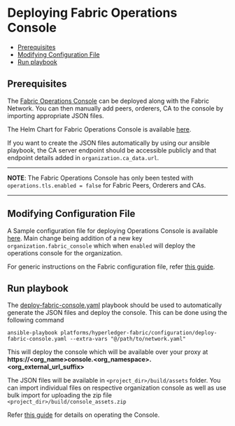 [//]: # (##############################################################################################)
[//]: # (Copyright Accenture. All Rights Reserved.)
[//]: # (SPDX-License-Identifier: Apache-2.0)
[//]: # (##############################################################################################)

<a name = "deploying-fabric-operations-console"></a>
# Deploying Fabric Operations Console

  - [Prerequisites](#prerequisites)
  - [Modifying Configuration File](#modifying-configuration-file)
  - [Run playbook](#run-playbook)

<a name = "prerequisites"></a>
## Prerequisites
The [Fabric Operations Console](https://github.com/hyperledger-labs/fabric-operations-console) can be deployed along with the Fabric Network. 
You can then manually add peers, orderers, CA to the console by importing appropriate JSON files.

The Helm Chart for Fabric Operations Console is available [here](https://github.com/hyperledger/bevel/blob/main/platforms/hyperledger-fabric/charts/fabric-operations-console).

If you want to create the JSON files automatically by using our ansible playbook, the CA server endpoint should be accessible publicly and that endpoint details added in `organization.ca_data.url`.

---
**NOTE**: The Fabric Operations Console has only been tested with `operations.tls.enabled = false` for Fabric Peers, Orderers and CAs.

---

<a name = "modifying-configuration-file"></a>
## Modifying Configuration File

A Sample configuration file for deploying Operations Console is available [here](https://github.com/hyperledger/bevel/blob/main/platforms/hyperledger-fabric/configuration/samples/network-fabricv2-raft.yaml). Main change being addition of a new key `organization.fabric_console` which when `enabled` will deploy the operations console for the organization.

For generic instructions on the Fabric configuration file, refer [this guide](./fabric_networkyaml.md).

<a name = "run-playbook"></a>
## Run playbook

The [deploy-fabric-console.yaml](https://github.com/hyperledger/bevel/tree/main/platforms/hyperledger-fabric/configuration/deploy-fabric-console.yaml) playbook should be used to automatically generate the JSON files and deploy the console. This can be done using the following command

```
ansible-playbook platforms/hyperledger-fabric/configuration/deploy-fabric-console.yaml --extra-vars "@/path/to/network.yaml"
```

This will deploy the console which will be available over your proxy at **https://<org_name>console.<org_namespace>.<org_external_url_suffix>**

The JSON files will be available in `<project_dir>/build/assets` folder. You can import individual files on respective organization console as well as use bulk import for uploading the zip file `<project_dir>/build/console_assets.zip`

Refer [this guide](https://github.com/hyperledger-labs/fabric-operations-console#readme) for details on operating the Console.
